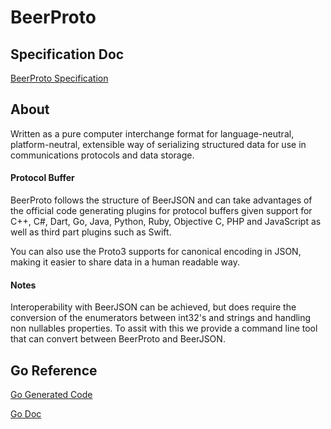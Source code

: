 # BeerProto

## Specification Doc

[BeerProto Specification](https://beerproto.github.io/beerproto/)

## About

Written as a pure computer interchange format for language-neutral, platform-neutral, extensible way of serializing structured data for use in communications protocols and data storage.

#### Protocol Buffer
BeerProto follows the structure of BeerJSON and can take advantages of the official code generating plugins for protocol buffers given support for C++, C#, Dart, Go, Java, Python, Ruby, Objective C, PHP and JavaScript as well as third part plugins such as Swift.

You can also use the Proto3 supports for canonical encoding in JSON, making it easier to share data in a human readable way.

#### Notes

Interoperability with BeerJSON can be achieved, but does require the conversion of the enumerators between int32's and strings and handling non nullables properties. To assit with this we provide a command line tool that can convert between BeerProto and BeerJSON.

## Go Reference

[Go Generated Code](reference/go-generated.md)

[Go Doc](https://pkg.go.dev/github.com/beerproto/beerproto_go?tab=doc)
